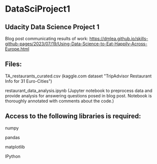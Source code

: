 # DataSciProject1 #

## Udacity Data Science Project 1

Blog post communicating results of work: https://dmlea.github.io/skills-github-pages/2023/07/19/Using-Data-Science-to-Eat-Happily-Across-Europe.html

## Files:

  TA_restaurants_curated.csv (kaggle.com dataset "TripAdvisor Restaurant Info for 31 Euro-Cities")
  
  restaurant_data_analysis.ipynb (Jupyter notebook to preprocess data and provide analysis for answering questions posed in blog post. 
  		Notebook is thoroughly annotated with comments about the code.)
  
## Access to the following libraries is required:

  numpy
  
  pandas
  
  matplotlib
  
  IPython
